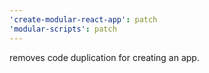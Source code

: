 ```yaml
---
'create-modular-react-app': patch
'modular-scripts': patch
---
```


removes code duplication for creating an app.
